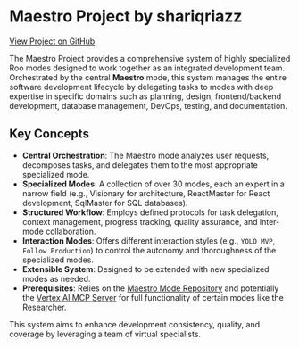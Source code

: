 # Maestro Project by shariqriazz

[View Project on GitHub](https://github.com/shariqriazz/maestro)

The Maestro Project provides a comprehensive system of highly specialized Roo modes designed to work together as an integrated development team. Orchestrated by the central **Maestro** mode, this system manages the entire software development lifecycle by delegating tasks to modes with deep expertise in specific domains such as planning, design, frontend/backend development, database management, DevOps, testing, and documentation.

## Key Concepts

- **Central Orchestration**: The Maestro mode analyzes user requests, decomposes tasks, and delegates them to the most appropriate specialized mode.
- **Specialized Modes**: A collection of over 30 modes, each an expert in a narrow field (e.g., Visionary for architecture, ReactMaster for React development, SqlMaster for SQL databases).
- **Structured Workflow**: Employs defined protocols for task delegation, context management, progress tracking, quality assurance, and inter-mode collaboration.
- **Interaction Modes**: Offers different interaction styles (e.g., `YOLO MVP`, `Follow Production`) to control the autonomy and thoroughness of the specialized modes.
- **Extensible System**: Designed to be extended with new specialized modes as needed.
- **Prerequisites**: Relies on the [Maestro Mode Repository](https://github.com/shariqriazz/maestro) and potentially the [Vertex AI MCP Server](https://github.com/shariqriazz/vertex-ai-mcp-server) for full functionality of certain modes like the Researcher.

This system aims to enhance development consistency, quality, and coverage by leveraging a team of virtual specialists.
